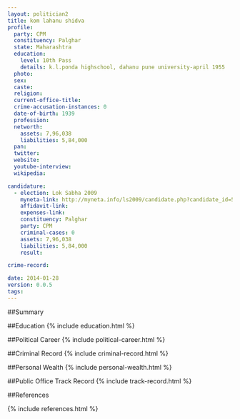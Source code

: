 ```yaml
---
layout: politician2
title: kom lahanu shidva
profile: 
  party: CPM
  constituency: Palghar
  state: Maharashtra
  education: 
    level: 10th Pass
    details: k.l.ponda highschool, dahanu pune university-april 1955
  photo: 
  sex: 
  caste: 
  religion: 
  current-office-title: 
  crime-accusation-instances: 0
  date-of-birth: 1939
  profession: 
  networth: 
    assets: 7,96,038
    liabilities: 5,84,000
  pan: 
  twitter: 
  website: 
  youtube-interview: 
  wikipedia: 

candidature: 
  - election: Lok Sabha 2009
    myneta-link: http://myneta.info/ls2009/candidate.php?candidate_id=5299
    affidavit-link: 
    expenses-link: 
    constituency: Palghar 
    party: CPM
    criminal-cases: 0
    assets: 7,96,038
    liabilities: 5,84,000
    result:  

crime-record: 

date: 2014-01-28
version: 0.0.5
tags: 
---
```

##Summary


##Education
{% include education.html %}


##Political Career
{% include political-career.html %}


##Criminal Record
{% include criminal-record.html %}


##Personal Wealth
{% include personal-wealth.html %}


##Public Office Track Record
{% include track-record.html %}


##References


{% include references.html %}